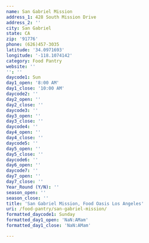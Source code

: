 ```yaml
---
name: San Gabriel Mission
address_1: 428 South Mission Drive
address_2: ''
city: San Gabriel
state: CA
zip: '91776'
phone: (626)457-3035
latitude: '34.0971693'
longitude: '-118.1074142'
category: Food Pantry
website: ''
'': ''
daycode1: Sun
day1_open: '8:00 AM'
day1_close: '10:00 AM'
daycode2: ''
day2_open: ''
day2_close: ''
daycode3: ''
day3_open: ''
day3_close: ''
daycode4: ''
day4_open: ''
day4_close: ''
daycode5: ''
day5_open: ''
day5_close: ''
daycode6: ''
day6_open: ''
daycode7: ''
day7_open: ''
day7_close: ''
Year_Round (Y/N): ''
season_open: ''
season_close: ''
title: 'San Gabriel Mission, Food Oasis Los Angeles'
uri: /food-pantry/san-gabriel-mission/
formatted_daycode1: Sunday
formatted_day1_open: 'NaN:AMam'
formatted_day1_close: 'NaN:AMam'

---
```

